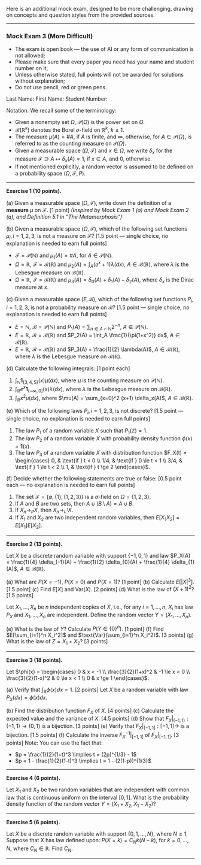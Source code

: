 Here is an additional mock exam, designed to be more challenging, drawing on concepts and question styles from the provided sources.

***

### Mock Exam 3 (More Difficult)

*   The exam is open book — the use of AI or any form of communication is not allowed;
*   Please make sure that every paper you need has your name and student number on it;
*   Unless otherwise stated, full points will not be awarded for solutions without explanation;
*   Do not use pencil, red or green pens.

Last Name:
First Name:
Student Number:

Notation: We recall some of the terminology:
*   Given a nonempty set $\Omega$, $\mathcal{P}(\Omega)$ is the power set on $\Omega$.
*   $\mathcal{B}(\mathbb{R}^k)$ denotes the Borel $\sigma$-field on $\mathbb{R}^k$, $k \ge 1$.
*   The measure $\mu(A) = \#A$, if $A$ is finite, and $\infty$, otherwise, for $A \in \mathcal{P}(\Omega)$, is referred to as the counting measure on $\mathcal{P}(\Omega)$.
*   Given a measurable space $(\Omega, \mathcal{F})$ and $x \in \Omega$, we write $\delta_x$ for the measure $\mathcal{F} \ni A \mapsto \delta_x(A) = 1$, if $x \in A$, and $0$, otherwise.
*   If not mentioned explicitly, a random vector is assumed to be defined on a probability space $(\Omega, \mathcal{F}, P)$.

***

**Exercise 1 (10 points).**

(a) Given a measurable space $(\Omega, \mathcal{F})$, write down the definition of a **measure** $\mu$ on $\mathcal{F}$. [1 point]
*(Inspired by Mock Exam 1 (a) and Mock Exam 2 (a), and Definition 5.1 in "The Metamorphosis")*

(b) Given a measurable space $(\Omega, \mathcal{F})$, which of the following set functions $\mu_i, i = 1, 2, 3$, is not a measure on $\mathcal{F}$? [1.5 point — single choice, no explanation is needed to earn full points]
*   $\mathcal{F} = \mathcal{P}(\mathbb{N})$ and $\mu_1(A) = \#A$, for $A \in \mathcal{P}(\mathbb{N})$.
*   $\Omega = \mathbb{R}$, $\mathcal{F} = \mathcal{B}(\mathbb{R})$ and $\mu_2(A) = \int_A (e^x + 1) \lambda(dx)$, $A \in \mathcal{B}(\mathbb{R})$, where $\lambda$ is the Lebesgue measure on $\mathcal{B}(\mathbb{R})$.
*   $\Omega = \mathbb{R}$, $\mathcal{F} = \mathcal{B}(\mathbb{R})$ and $\mu_3(A) = \delta_0(A) + \delta_1(A) - \delta_2(A)$, where $\delta_x$ is the Dirac measure at $x$.

(c) Given a measurable space $(E, \mathcal{B})$, which of the following set functions $P_i, i = 1, 2, 3$, is not a probability measure on $\mathcal{B}$? [1.5 point — single choice, no explanation is needed to earn full points]
*   $E = \mathbb{N}$, $\mathcal{B} = \mathcal{P}(\mathbb{N})$ and $P_1(A) = \sum_{n \in A \cap \mathbb{N}} 2^{-n}$, $A \in \mathcal{P}(\mathbb{N})$.
*   $E = \mathbb{R}$, $\mathcal{B} = \mathcal{B}(\mathbb{R})$ and $P_2(A) = \int_A \frac{1}{\pi(1+x^2)} dx$, $A \in \mathcal{B}(\mathbb{R})$.
*   $E = \mathbb{R}$, $\mathcal{B} = \mathcal{B}(\mathbb{R})$ and $P_3(A) = \frac{1}{2} \lambda(A)$, $A \in \mathcal{B}(\mathbb{R})$, where $\lambda$ is the Lebesgue measure on $\mathcal{B}(\mathbb{R})$.

(d) Calculate the following integrals: [1 point each]
1.  $\int_{\mathbb{N}} \mathbf{1}_{\{3,4,5\}}(x) \mu(dx)$, where $\mu$ is the counting measure on $\mathcal{P}(\mathbb{N})$.
2.  $\int_{\mathbb{R}} e^x \mathbf{1}_{(-\infty,0]}(x) \lambda(dx)$, where $\lambda$ is the Lebesgue measure on $\mathcal{B}(\mathbb{R})$.
3.  $\int_{\mathbb{R}} x^2 \mu(dx)$, where $\mu(A) = \sum_{x=0}^2 (x+1) \delta_x(A)$, $A \in \mathcal{B}(\mathbb{R})$.

(e) Which of the following laws $P_i, i = 1, 2, 3$, is not discrete? [1.5 point — single choice, no explanation is needed to earn full points]
1.  The law $P_1$ of a random variable $X$ such that $P_1(\mathbb{Z}) = 1$.
2.  The law $P_2$ of a random variable $X$ with probability density function $\phi(x) = \mathbf{1}_{}(x)$.
3.  The law $P_3$ of a random variable $X$ with distribution function $F_X(t) = \begin{cases} 0, & \text{if } t < 0 \\ 1/4, & \text{if } 0 \le t < 1 \\ 3/4, & \text{if } 1 \le t < 2 \\ 1, & \text{if } t \ge 2 \end{cases}$.

(f) Decide whether the following statements are true or false: [0.5 point each — no explanation is needed to earn full points]
1.  The set $\mathcal{F} = \{\emptyset, \{1\}, \{1,2,3\}\}$ is a $\sigma$-field on $\Omega = \{1,2,3\}$.
2.  If $A$ and $B$ are two sets, then $A \cup (B \setminus A) = A \cup B$.
3.  If $X_n \to_P X$, then $X_n \to_{L^1} X$.
4.  If $X_1$ and $X_2$ are two independent random variables, then $E[X_1 X_2] = E[X_1] E[X_2]$.

---

**Exercise 2 (13 points).**

Let $X$ be a discrete random variable with support $\{-1, 0, 1\}$ and law $P_X(A) = \frac{1}{4} \delta_{-1}(A) + \frac{1}{2} \delta_{0}(A) + \frac{1}{4} \delta_{1}(A)$, $A \in \mathcal{B}(\mathbb{R})$.

(a) What are $P(X = -1)$, $P(X = 0)$ and $P(X = 1)$? [1 point]
(b) Calculate $E[|X|^3]$. [1.5 point]
(c) Find $E[X]$ and $\text{Var}(X)$. [2 points]
(d) What is the law of $(X + 1)^2$? [1.5 points]

Let $X_1, \ldots, X_n$ be $n$ independent copies of $X$, i.e., for any $i = 1, \ldots, n$, $X_i$ has law $P_X$ and $X_1, \ldots, X_n$ are independent. Define the random vector $Y = (X_1, \ldots, X_n)$.

(e) What is the law of $Y$? Calculate $P(Y \in \{0\}^n)$. [1 point]
(f) Find $E[\sum_{i=1}^n X_i^2]$ and $\text{Var}(\sum_{i=1}^n X_i^2)$. [3 points]
(g) What is the law of $Z = X_1 + X_2$? [3 points]

---

**Exercise 3 (18 points).**

Let $\phi(x) = \begin{cases} 0 & x < -1 \\ \frac{3}{2}(1+x)^2 & -1 \le x < 0 \\ \frac{3}{2}(1-x)^2 & 0 \le x < 1 \\ 0 & x \ge 1 \end{cases}$.

(a) Verify that $\int_{\mathbb{R}} \phi(x)dx = 1$. [2 points]
Let $X$ be a random variable with law $P_X(dx) = \phi(x)dx$.

(b) Find the distribution function $F_X$ of $X$. [4 points]
(c) Calculate the expected value and the variance of $X$. [4.5 points]
(d) Show that $F_X|_{(-1,1)} : (-1, 1) \to (0, 1)$ is a bijection. [3 points]
(e) Verify that $F_X|_{[-1,1]} : [-1, 1] \to$ is a bijection. [1.5 points]
(f) Calculate the inverse $F_X^{-1}|_{[-1,1]}$ of $F_X|_{[-1,1]}$. [3 points]
Note: You can use the fact that:
*   $p = \frac{1}{2}(1+t)^3 \implies t = (2p)^{1/3} - 1$
*   $p = 1 - \frac{1}{2}(1-t)^3 \implies t = 1 - (2(1-p))^{1/3}$

---

**Exercise 4 (6 points).**

Let $X_1$ and $X_2$ be two random variables that are independent with common law that is continuous uniform on the interval $[0, 1]$. What is the probability density function of the random vector $Y = (X_1 + X_2, X_1 - X_2)$?

---

**Exercise 5 (6 points).**

Let $X$ be a discrete random variable with support $\{0, 1, \ldots, N\}$, where $N \ge 1$. Suppose that $X$ has law defined upon:
$P(X = k) = C_N k (N-k)$, for $k = 0, \ldots, N$, where $C_N \in \mathbb{R}$. Find $C_N$.

***
